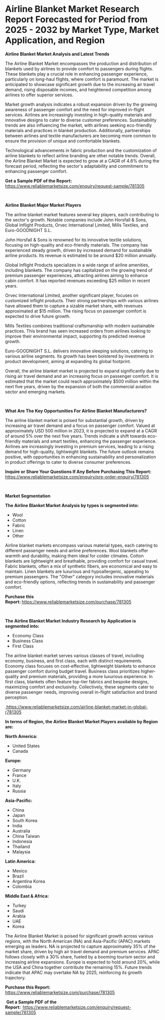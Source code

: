 <p><h1>Airline Blanket Market Research Report Forecasted for Period from 2025 -  2032 by Market Type, Market Application, and Region</h1></p><p><strong>Airline Blanket Market Analysis and Latest Trends</strong></p>
<p><p>The Airline Blanket Market encompasses the production and distribution of blankets used by airlines to provide comfort to passengers during flights. These blankets play a crucial role in enhancing passenger experience, particularly on long-haul flights, where comfort is paramount. The market is anticipated to showcase significant growth due to the increasing air travel demand, rising disposable incomes, and heightened competition among airlines to offer superior services.</p><p>Market growth analysis indicates a robust expansion driven by the growing awareness of passenger comfort and the need for improved in-flight services. Airlines are increasingly investing in high-quality materials and innovative designs to cater to diverse customer preferences. Sustainability trends are also influencing the market, with airlines seeking eco-friendly materials and practices in blanket production. Additionally, partnerships between airlines and textile manufacturers are becoming more common to ensure the provision of unique and comfortable blankets.</p><p>Technological advancements in fabric production and the customization of airline blankets to reflect airline branding are other notable trends. Overall, the Airline Blanket Market is expected to grow at a CAGR of 4.6% during the forecast period, reflecting the sector's adaptability and commitment to enhancing passenger comfort.</p></p>
<p><strong>Get a Sample PDF of the Report:&nbsp;</strong> <a href="https://www.reliablemarketsize.com/enquiry/request-sample/781305?utm_campaign=1904&utm_medium=2&utm_source=Github&utm_content=ia&utm_term=15042025&utm_id=airline-blanket">https://www.reliablemarketsize.com/enquiry/request-sample/781305</a></p>
<p>&nbsp;</p>
<p><strong>Airline Blanket Major Market Players</strong></p>
<p><p>The airline blanket market features several key players, each contributing to the sector's growth. Notable companies include John Horsfall & Sons, Global Inflight Products, Orvec International Limited, Mills Textiles, and Euro-GOODNIGHT S.L. </p><p>John Horsfall & Sons is renowned for its innovative textile solutions, focusing on high-quality and eco-friendly materials. The company has experienced steady growth, driven by increased demand for sustainable airline products. Its revenue is estimated to be around $20 million annually.</p><p>Global Inflight Products specializes in a wide range of airline amenities, including blankets. The company has capitalized on the growing trend of premium passenger experiences, attracting airlines aiming to enhance cabin comfort. It has reported revenues exceeding $25 million in recent years.</p><p>Orvec International Limited, another significant player, focuses on customized inflight products. Their strong partnerships with various airlines have allowed them to capture a sizable market share, with revenues approximated at $15 million. The rising focus on passenger comfort is expected to drive future growth.</p><p>Mills Textiles combines traditional craftsmanship with modern sustainable practices. This brand has seen increased orders from airlines looking to improve their environmental impact, supporting its predicted revenue growth.</p><p>Euro-GOODNIGHT S.L. delivers innovative sleeping solutions, catering to various airline segments. Its growth has been bolstered by investments in product development, aiming at expanding its global footprint.</p><p>Overall, the airline blanket market is projected to expand significantly due to rising air travel demand and an increasing focus on passenger comfort. It is estimated that the market could reach approximately $500 million within the next five years, driven by the expansion of both the commercial aviation sector and emerging markets.</p></p>
<p>&nbsp;</p>
<p><strong>What Are The Key Opportunities For Airline Blanket Manufacturers?</strong></p>
<p><p>The airline blanket market is poised for substantial growth, driven by increasing air travel demand and a focus on passenger comfort. Valued at approximately USD 500 million in 2023, it is projected to expand at a CAGR of around 5% over the next five years. Trends indicate a shift towards eco-friendly materials and smart textiles, enhancing the passenger experience. Airlines are increasingly investing in premium services, leading to a rising demand for high-quality, lightweight blankets. The future outlook remains positive, with opportunities in enhancing sustainability and personalization in product offerings to cater to diverse consumer preferences.</p></p>
<p><strong>Inquire or Share Your Questions If Any Before Purchasing This Report:</strong> <a href="https://www.reliablemarketsize.com/enquiry/pre-order-enquiry/781305?utm_campaign=1904&utm_medium=2&utm_source=Github&utm_content=ia&utm_term=15042025&utm_id=airline-blanket">https://www.reliablemarketsize.com/enquiry/pre-order-enquiry/781305</a></p>
<p>&nbsp;</p>
<p><strong>Market Segmentation</strong></p>
<p><strong>The Airline Blanket Market Analysis by types is segmented into:</strong></p>
<p><ul><li>Wool</li><li>Cotton</li><li>Fabric</li><li>Linen</li><li>Other</li></ul></p>
<p><p>Airline blanket markets encompass various material types, each catering to different passenger needs and airline preferences. Wool blankets offer warmth and durability, making them ideal for colder climates. Cotton blankets are lightweight and breathable, providing comfort for casual travel. Fabric blankets, often a mix of synthetic fibers, are economical and easy to maintain. Linen blankets are luxurious and hypoallergenic, appealing to premium passengers. The "Other" category includes innovative materials and eco-friendly options, reflecting trends in sustainability and passenger comfort.</p></p>
<p><strong>Purchase this Report:&nbsp;</strong><a href="https://www.reliablemarketsize.com/purchase/781305?utm_campaign=1904&utm_medium=2&utm_source=Github&utm_content=ia&utm_term=15042025&utm_id=airline-blanket">https://www.reliablemarketsize.com/purchase/781305</a></p>
<p>&nbsp;</p>
<p><strong>The Airline Blanket Market Industry Research by Application is segmented into:</strong></p>
<p><ul><li>Economy Class</li><li>Business Class</li><li>First Class</li></ul></p>
<p><p>The airline blanket market serves various classes of travel, including economy, business, and first class, each with distinct requirements. Economy class focuses on cost-effective, lightweight blankets to enhance passenger comfort during budget travel. Business class prioritizes higher-quality and premium materials, providing a more luxurious experience. In first class, blankets often feature top-tier fabrics and bespoke designs, maximizing comfort and exclusivity. Collectively, these segments cater to diverse passenger needs, improving overall in-flight satisfaction and brand perception.</p></p>
<p><a href="https://www.reliablemarketsize.com/airline-blanket-market-in-global-r781305?utm_campaign=1904&utm_medium=2&utm_source=Github&utm_content=ia&utm_term=15042025&utm_id=airline-blanket">&nbsp;https://www.reliablemarketsize.com/airline-blanket-market-in-global-r781305</a></p>
<p><strong>In terms of Region, the Airline Blanket Market Players available by Region are:</strong></p>
<p>
    <p> <strong> North America: </strong>
        <ul>
            <li>United States</li>
            <li>Canada</li>
        </ul>
        </p> 
    <p> <strong> Europe: </strong>
        <ul>
            <li>Germany</li>
            <li>France</li>
            <li>U.K.</li>
            <li>Italy</li>
            <li>Russia</li>
        </ul>
        </p> 
    <p> <strong> Asia-Pacific: </strong>
        <ul>
            <li>China</li>
            <li>Japan</li>
            <li>South Korea</li>
            <li>India</li>
            <li>Australia</li>
            <li>China Taiwan</li>
            <li>Indonesia</li>
            <li>Thailand</li>
            <li>Malaysia</li>
        </ul>
        </p> 
    <p> <strong> Latin America: </strong>
        <ul>
            <li>Mexico</li>
            <li>Brazil</li>
            <li>Argentina Korea</li>
            <li>Colombia</li>
        </ul>
        </p> 
    <p> <strong> Middle East & Africa: </strong>
        <ul>
            <li>Turkey</li>
            <li>Saudi</li>
            <li>Arabia</li>
            <li>UAE</li>
            <li>Korea</li>
        </ul>
    </p>
    </p>
<p><p>The Airline Blanket Market is poised for significant growth across various regions, with the North American (NA) and Asia-Pacific (APAC) markets emerging as leaders. NA is projected to capture approximately 35% of the market share, driven by high air travel demand and premium services. APAC follows closely with a 30% share, fueled by a booming tourism sector and increasing airline expansions. Europe is expected to hold around 20%, while the USA and China together contribute the remaining 15%. Future trends indicate that APAC may overtake NA by 2025, reinforcing its growth trajectory.</p></p>
<p><strong>Purchase this Report: </strong><a href="https://www.reliablemarketsize.com/purchase/781305?utm_campaign=1904&utm_medium=2&utm_source=Github&utm_content=ia&utm_term=15042025&utm_id=airline-blanket">https://www.reliablemarketsize.com/purchase/781305</a></p>
<p>&nbsp;<strong>Get a Sample PDF of the Report:&nbsp;&nbsp;</strong><a href="https://www.reliablemarketsize.com/enquiry/request-sample/781305?utm_campaign=1904&utm_medium=2&utm_source=Github&utm_content=ia&utm_term=15042025&utm_id=airline-blanket">https://www.reliablemarketsize.com/enquiry/request-sample/781305</a></p>
<p><strong></strong></p>
<p><p></p><p></p><p></p></p>
